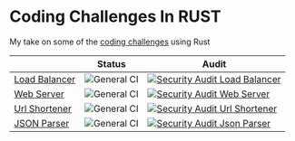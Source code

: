 # Coding Challenges In RUST
My take on some of the [coding challenges](https://codingchallenges.fyi/challenges/intro) using Rust

|                                | Status                                                                                                                  | Audit                                                                                                                                                                                                                                   |
|--------------------------------|-------------------------------------------------------------------------------------------------------------------------|-----------------------------------------------------------------------------------------------------------------------------------------------------------------------------------------------------------------------------------------|
| [Load Balancer](load-balancer) | ![General CI](https://github.com/ferranjr/build-your-own-in-rust/actions/workflows/load-balancer-general.yml/badge.svg) | [![Security Audit Load Balancer](https://github.com/ferranjr/build-your-own-in-rust/actions/workflows/load-balancer-audit.yml/badge.svg)](https://github.com/ferranjr/build-your-own-in-rust/actions/workflows/load-balancer-audit.yml) |
| [Web Server](web-server)       | ![General CI](https://github.com/ferranjr/build-your-own-in-rust/actions/workflows/web-server-general.yml/badge.svg)    | [![Security Audit Web Server](https://github.com/ferranjr/build-your-own-in-rust/actions/workflows/web-server-audit.yml/badge.svg)](https://github.com/ferranjr/build-your-own-in-rust/actions/workflows/web-server-audit.yml)          |
| [Url Shortener](url-shortener) | ![General CI](https://github.com/ferranjr/build-your-own-in-rust/actions/workflows/url-shortener-general.yml/badge.svg) | [![Security Audit Url Shortener](https://github.com/ferranjr/build-your-own-in-rust/actions/workflows/url-shortener-audit.yml/badge.svg)](https://github.com/ferranjr/build-your-own-in-rust/actions/workflows/url-shortener-audit.yml) |
| [JSON Parser](json-parser)     | ![General CI](https://github.com/ferranjr/build-your-own-in-rust/actions/workflows/json-parser-general.yml/badge.svg)   | [![Security Audit Json Parser](https://github.com/ferranjr/build-your-own-in-rust/actions/workflows/json-parser-audit.yml/badge.svg)](https://github.com/ferranjr/build-your-own-in-rust/actions/workflows/json-parser-audit.yml)       |